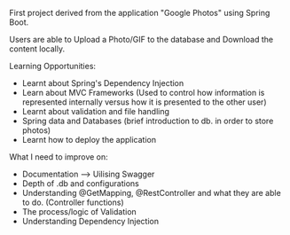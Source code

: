 First project derived from the application "Google Photos" using Spring Boot.

Users are able to Upload a Photo/GIF to the database and Download the content locally.

Learning Opportunities:
- Learnt about Spring's Dependency Injection
- Learn about MVC Frameworks (Used to control how information is represented internally versus how it is presented to the other user)
- Learnt about validation and file handling
- Spring data and Databases (brief introduction to db. in order to store photos)
- Learnt how to deploy the application

What I need to improve on:
- Documentation --> Uilising Swagger
- Depth of .db and configurations
- Understanding @GetMapping, @RestController and what they are able to do. (Controller functions)
- The process/logic of Validation
- Understanding Dependency Injection
